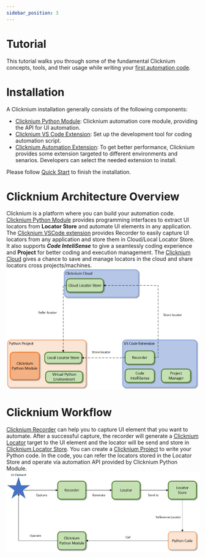 ```yaml
---
sidebar_position: 3
---
```


# Tutorial
This tutorial walks you through some of the fundamental Clicknium concepts, tools, and their usage while writing your [first automation code](./firstautomation.md).

# Installation
A Clicknium installation generally consists of the following components:
- [Clicknium Python Module](./../quickstart.md#install-clicknium-python-package): Clicknium automation core module, providing the API for UI automation.   
- [Clicknium VS Code Extension](./../quickstart.md#setup-clicknium-visual-studio-code-extension): Set up the development tool for coding automation script.
- [Clicknium Automation Extension](./../tutorial/extensions/extensions.md): To get better performance, Clicknium provides some extension targeted to different environments and senarios. Developers can select the needed extension to install.  

Please follow [Quick Start](./../quickstart.md) to finish the installation.

# Clicknium Architecture Overview 
Clicknium is a platform where you can build your automation code. [Clicknium Python Module](./../quickstart.md#install-clicknium-python-package) provides programming interfaces to extract UI locators from **Locator Store** and automate UI elements in any application. The [Clicknium VSCode extension](./../tutorial/vscode/vscode.md) provides Recorder to easily capture UI locators from any application and store them in Cloud/Local Locator Store. It also supports ***Code InteliSense*** to give a seamlessly coding experience and **Project** for better coding and execution management. The [Clicknium Cloud](./../tutorial/locatorstore.md#manage-cloud-locator-store) gives a chance to save and manage locators in the cloud and share locators cross projects/machines.  
![Clicknium Arc](./../img/Clicknium_arc.png)

# Clicknium Workflow
[Clicknium Recorder](./../tutorial/recorder/recorder.md) can help you to capture UI element that you want to automate. After a successful capture, the recorder will generate a [Clicknium Locator](./../tutorial/locator.md) target to the UI element and the locator will be send and store in [Clicknium Locator Store](./../tutorial/locatorstore.md). You can create a [Clicknium Project](./../tutorial/clickniumproject.md) to write your Python code. In the code, you can refer the locators stored in the Locator Store and operate via automation API provided by Clicknium Python Module.   
![automation flow](./../img/Clicknium%20tool.png)
